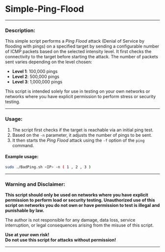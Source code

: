 # Simple-Ping-Flood


---

### **Description:**
This simple script performs a *Ping Flood* attack (Denial of Service by flooding with pings) on a specified target by sending a configurable number of ICMP packets based on the selected intensity level. It first checks the connectivity to the target before starting the attack. The number of packets sent varies depending on the level chosen:

- **Level 1**: 100,000 pings
- **Level 2**: 500,000 pings
- **Level 3**: 1,000,000 pings

This script is intended solely for use in testing on your own networks or networks where you have explicit permission to perform stress or security testing.

---

### **Usage:**
1. The script first checks if the target is reachable via an initial ping test.
2. Based on the `-n` parameter, it adjusts the number of pings to be sent.
3. It then starts the *Ping Flood* attack using the `-f` option of the `ping` command.

#### **Example usage:**
```bash
sudo ./BadPing.sh <IP> -n ( 1 , 2 , 3 )
```

---

### **Warning and Disclaimer:**

**This script should only be used on networks where you have explicit permission to perform load or security testing. Unauthorized use of this script on networks you do not own or have permission to test is illegal and punishable by law.**

The author is not responsible for any damage, data loss, service interruption, or legal consequences arising from the misuse of this script.

**Use at your own risk!**  
**Do not use this script for attacks without permission!**

---

